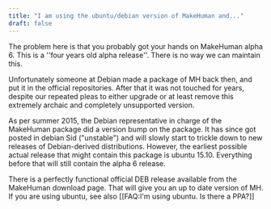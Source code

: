 ```yaml
---
title: "I am using the ubuntu/debian version of MakeHuman and..."
draft: false
---
```


The problem here is that you probably got your hands on MakeHuman alpha 6. This is a ''four years old alpha release''. There is no way we can maintain this. 

Unfortunately someone at Debian made a package of MH back then, and put it in the official repositories. After that it was not touched for years, despite our repeated pleas to either upgrade or at least remove this extremely archaic and completely unsupported version.

As per summer 2015, the Debian representative in charge of the MakeHuman package did a version bump on the package. It has since got posted in debian Sid ("unstable") and will slowly start to trickle down to new releases of Debian-derived distributions. However, the earliest possible actual release that might contain this package is ubuntu 15.10. Everything before that will still contain the alpha 6 release.

There is a perfectly functional official DEB release available from the MakeHuman download page. That will give you an up to date version of MH. If you are using ubuntu, see also [[FAQ:I'm using ubuntu. Is there a PPA?]]